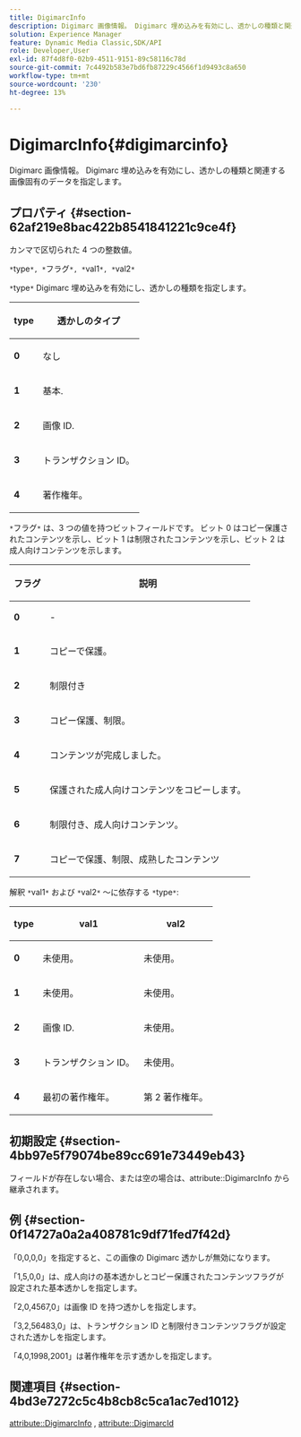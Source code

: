 ```yaml
---
title: DigimarcInfo
description: Digimarc 画像情報。 Digimarc 埋め込みを有効にし、透かしの種類と関連する画像固有のデータを指定します。
solution: Experience Manager
feature: Dynamic Media Classic,SDK/API
role: Developer,User
exl-id: 87f4d8f0-02b9-4511-9151-89c58116c78d
source-git-commit: 7c4492b583e7bd6fb87229c4566f1d9493c8a650
workflow-type: tm+mt
source-wordcount: '230'
ht-degree: 13%

---
```


# DigimarcInfo{#digimarcinfo}

Digimarc 画像情報。 Digimarc 埋め込みを有効にし、透かしの種類と関連する画像固有のデータを指定します。

## プロパティ {#section-62af219e8bac422b8541841221c9ce4f}

カンマで区切られた 4 つの整数値。

`*`type`*, *`フラグ`*, *`val1`*, *`val2`*`

`*`type`*` Digimarc 埋め込みを有効にし、透かしの種類を指定します。

<table id="table_3648951F14D94C5BAD097CFB783F1EE7"> 
 <thead> 
  <tr> 
   <th class="entry"> <p><span class="codeph"> <span class="varname"> type</span> </span> </p> </th> 
   <th class="entry"> <p><b>透かしのタイプ</b> </p> </th> 
  </tr> 
 </thead>
 <tbody> 
  <tr> 
   <td> <p><b>0</b> </p> </td> 
   <td> <p>なし </p> </td> 
  </tr> 
  <tr> 
   <td> <p><b>1</b> </p> </td> 
   <td> <p>基本. </p> </td> 
  </tr> 
  <tr> 
   <td> <p><b>2</b> </p> </td> 
   <td> <p>画像 ID. </p> </td> 
  </tr> 
  <tr> 
   <td> <p><b>3</b> </p> </td> 
   <td> <p>トランザクション ID。 </p> </td> 
  </tr> 
  <tr> 
   <td> <p><b>4</b> </p> </td> 
   <td> <p>著作権年。 </p> </td> 
  </tr> 
 </tbody> 
</table>

`*`フラグ`*` は、3 つの値を持つビットフィールドです。 ビット 0 はコピー保護されたコンテンツを示し、ビット 1 は制限されたコンテンツを示し、ビット 2 は成人向けコンテンツを示します。

<table id="table_00F218515FBE484F9D05CBAF14F9D045"> 
 <thead> 
  <tr> 
   <th class="entry"> <p><span class="codeph"> <span class="varname"> フラグ</span> </span> </p> </th> 
   <th class="entry"> <p><b>説明</b> </p> </th> 
  </tr> 
 </thead>
 <tbody> 
  <tr> 
   <td> <p><b>0</b> </p> </td> 
   <td> <p>- </p> </td> 
  </tr> 
  <tr> 
   <td> <p><b>1</b> </p> </td> 
   <td> <p>コピーで保護。 </p> </td> 
  </tr> 
  <tr> 
   <td> <p><b>2</b> </p> </td> 
   <td> <p>制限付き </p> </td> 
  </tr> 
  <tr> 
   <td> <p><b>3</b> </p> </td> 
   <td> <p>コピー保護、制限。 </p> </td> 
  </tr> 
  <tr> 
   <td> <p><b>4</b> </p> </td> 
   <td> <p>コンテンツが完成しました。 </p> </td> 
  </tr> 
  <tr> 
   <td> <p><b>5</b> </p> </td> 
   <td> <p>保護された成人向けコンテンツをコピーします。 </p> </td> 
  </tr> 
  <tr> 
   <td> <p><b>6</b> </p> </td> 
   <td> <p>制限付き、成人向けコンテンツ。 </p> </td> 
  </tr> 
  <tr> 
   <td> <p><b>7</b> </p> </td> 
   <td> <p>コピーで保護、制限、成熟したコンテンツ </p> </td> 
  </tr> 
 </tbody> 
</table>

解釈 `*`val1`*` および `*`val2`*` ～に依存する `*`type`*`:

<table id="table_6B29F76BC1974C12AB7124BF84B29EC2"> 
 <thead> 
  <tr> 
   <th class="entry"> <p><span class="codeph"> <span class="varname"> type</span> </span> </p> </th> 
   <th class="entry"> <p><span class="codeph"> <span class="varname"> val1 </span> </span> </p> </th> 
   <th class="entry"> <p><span class="codeph"> <span class="varname"> val2 </span> </span> </p> </th> 
  </tr> 
 </thead>
 <tbody> 
  <tr> 
   <td> <p><b>0</b> </p> </td> 
   <td> <p>未使用。 </p> </td> 
   <td> <p>未使用。 </p> </td> 
  </tr> 
  <tr> 
   <td> <p><b>1</b> </p> </td> 
   <td> <p>未使用。 </p> </td> 
   <td> <p>未使用。 </p> </td> 
  </tr> 
  <tr> 
   <td> <p><b>2</b> </p> </td> 
   <td> <p>画像 ID. </p> </td> 
   <td> <p>未使用。 </p> </td> 
  </tr> 
  <tr> 
   <td> <p><b>3</b> </p> </td> 
   <td> <p>トランザクション ID。 </p> </td> 
   <td> <p>未使用。 </p> </td> 
  </tr> 
  <tr> 
   <td> <p><b>4</b> </p> </td> 
   <td> <p>最初の著作権年。 </p> </td> 
   <td> <p>第 2 著作権年。 </p> </td> 
  </tr> 
 </tbody> 
</table>

## 初期設定 {#section-4bb97e5f79074be89cc691e73449eb43}

フィールドが存在しない場合、または空の場合は、attribute::DigimarcInfo から継承されます。

## 例 {#section-0f14727a0a2a408781c9df71fed7f42d}

「0,0,0,0」を指定すると、この画像の Digimarc 透かしが無効になります。

「1,5,0,0」は、成人向けの基本透かしとコピー保護されたコンテンツフラグが設定された基本透かしを指定します。

「2,0,4567,0」は画像 ID を持つ透かしを指定します。

「3,2,56483,0」は、トランザクション ID と制限付きコンテンツフラグが設定された透かしを指定します。

「4,0,1998,2001」は著作権年を示す透かしを指定します。

## 関連項目 {#section-4bd3e7272c5c4b8cb8c5ca1ac7ed1012}

[attribute::DigimarcInfo](../../../../../../is-api/image-catalog/image-serving-api-ref/c-image-catalog-reference/c-attributes-reference/r-digimarcinfo.md#reference-de88636cb9b4435a94e3d0a80f072667) , [attribute::DigimarcId](../../../../../../is-api/image-catalog/image-serving-api-ref/c-image-catalog-reference/c-attributes-reference/r-digimarcid.md#reference-33e3eca7f1874510904e5c8645cecd68)
